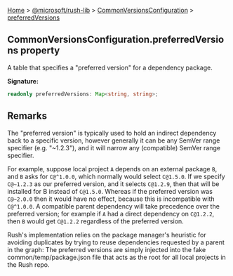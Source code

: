[Home](./index) &gt; [@microsoft/rush-lib](./rush-lib.md) &gt; [CommonVersionsConfiguration](./rush-lib.commonversionsconfiguration.md) &gt; [preferredVersions](./rush-lib.commonversionsconfiguration.preferredversions.md)

## CommonVersionsConfiguration.preferredVersions property

A table that specifies a "preferred version" for a dependency package.

<b>Signature:</b>

```typescript
readonly preferredVersions: Map<string, string>;
```

## Remarks

The "preferred version" is typically used to hold an indirect dependency back to a specific version, however generally it can be any SemVer range specifier (e.g. "\~1.2.3"), and it will narrow any (compatible) SemVer range specifier.

For example, suppose local project `A` depends on an external package `B`<!-- -->, and `B` asks for `C@^1.0.0`<!-- -->, which normally would select `C@1.5.0`<!-- -->. If we specify `C@~1.2.3` as our preferred version, and it selects `C@1.2.9`<!-- -->, then that will be installed for B instead of `C@1.5.0`<!-- -->. Whereas if the preferred version was `C@~2.0.0` then it would have no effect, because this is incompatible with `C@^1.0.0`<!-- -->. A compatible parent dependency will take precedence over the preferred version; for example if `A` had a direct dependency on `C@1.2.2`<!-- -->, then `B` would get `C@1.2.2` regardless of the preferred version.

Rush's implementation relies on the package manager's heuristic for avoiding duplicates by trying to reuse dependencies requested by a parent in the graph: The preferred versions are simply injected into the fake common/temp/package.json file that acts as the root for all local projects in the Rush repo.

